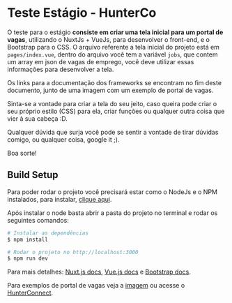 # Teste Estágio - HunterCo

O teste para o estágio **consiste em criar uma tela inicial para um portal de vagas**, utilizando o NuxtJs + VueJs, para desenvolver o front-end, e o Bootstrap para o CSS.
O arquivo referente a tela inicial do projeto está em `pages/index.vue`, dentro do arquivo você tem a variável `jobs`, que contem um array em json de vagas de emprego, você deve utilizar essas informações para desenvolver a tela.

Os links para a documentação dos frameworks se encontram no fim deste documento, junto de uma imagem com um exemplo de portal de vagas.

Sinta-se a vontade para criar a tela do seu jeito, caso queira pode criar o seu próprio estilo (CSS) para ela, criar funções ou qualquer outra coisa que vier à sua cabeça :D.

Qualquer dúvida que surja você pode se sentir a vontade de tirar dúvidas comigo, ou qualquer coisa, google it ;).

Boa sorte!

## Build Setup
Para poder rodar o projeto você precisará estar como o NodeJs e o NPM instalados, para instalar, [clique aqui](https://nodejs.org/).

Após instalar o node basta abrir a pasta do projeto no terminal e rodar os seguintes comandos:

``` bash
# Instalar as dependências
$ npm install

# Rodar o projeto no http://localhost:3000
$ npm run dev
```

Para mais detalhes: [Nuxt.js docs](https://nuxtjs.org), [Vue.js docs](https://br.vuejs.org) e [Bootstrap docs](https://getbootstrap.com/).

Para exemplos de portal de vagas veja a [imagem](https://web-static.hunterco.com.br/hunterco/old-connect.png) ou acesse o [HunterConnect](https://vagas.hunterco.com.br).

